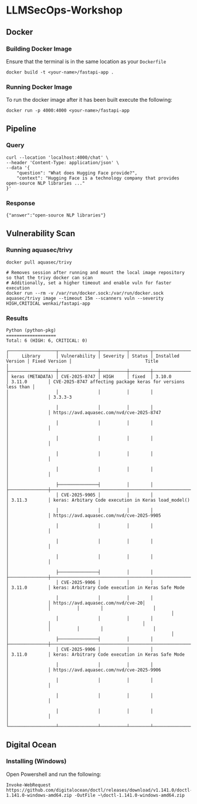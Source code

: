 # LLMSecOps-Workshop

## Docker
### Building Docker Image
Ensure that the terminal is in the same location as your ``Dockerfile``
```
docker build -t <your-name>/fastapi-app .
```

### Running Docker Image
To run the docker image after it has been built execute the following:
```
docker run -p 4000:4000 <your-name>/fastapi-app
```

## Pipeline
### Query
```
curl --location 'localhost:4000/chat' \
--header 'Content-Type: application/json' \
--data '{
    "question": "What does Hugging Face provide?",
    "context": "Hugging Face is a technology company that provides open-source NLP libraries ..."
}'
```

### Response 
``` {"answer":"open-source NLP libraries"} ```

## Vulnerability Scan
### Running aquasec/trivy
```
docker pull aquasec/trivy

# Removes session after running and mount the local image repository so that the trivy docker can scan
# Additionally, set a higher timeout and enable vuln for faster execution
docker run --rm -v /var/run/docker.sock:/var/run/docker.sock aquasec/trivy image --timeout 15m --scanners vuln --severity HIGH,CRITICAL wenkai/fastapi-app
```

### Results
```
Python (python-pkg)
===================
Total: 6 (HIGH: 6, CRITICAL: 0)

┌──────────────────┬───────────────┬──────────┬────────┬───────────────────┬───────────────┬──────────────────────────────────────────────────────────────┐
│     Library      │ Vulnerability │ Severity │ Status │ Installed Version │ Fixed Version │                            Title                             │
├──────────────────┼───────────────┼──────────┼────────┼───────────────────┼───────────────┼──────────────────────────────────────────────────────────────┤
│ keras (METADATA) │ CVE-2025-8747 │ HIGH     │ fixed  │ 3.10.0            │ 3.11.0        │ CVE-2025-8747 affecting package keras for versions less than │
│                  │               │          │        │                   │               │ 3.3.3-3                                                      │
│                  │               │          │        │                   │               │ https://avd.aquasec.com/nvd/cve-2025-8747                    │
│                  │               │          │        │                   │               │                                                              │
│                  │               │          │        │                   │               │                                                              │
│                  │               │          │        │                   │               │                                                              │
│                  │               │          │        │                   │               │                                                              │
│                  ├───────────────┤          │        │                   ├───────────────┼──────────────────────────────────────────────────────────────┤
│                  │ CVE-2025-9905 │          │        │                   │ 3.11.3        │ keras: Arbitary Code execution in Keras load_model()         │
│                  │               │          │        │                   │               │ https://avd.aquasec.com/nvd/cve-2025-9905                    │
│                  │               │          │        │                   │               │                                                              │
│                  │               │          │        │                   │               │                                                              │
│                  │               │          │        │                   │               │                                                              │
│                  ├───────────────┤          │        │                   ├───────────────┼──────────────────────────────────────────────────────────────┤
│                  │ CVE-2025-9906 │          │        │                   │ 3.11.0        │ keras: Arbitrary Code execution in Keras Safe Mode           │
│                  │               │          │        │                   │               │ https://avd.aquasec.com/nvd/cve-20│                  │               │          │        │                   │               │                                                              │
│                  │               │          │        │                   │               │                                   │                  │               │          │        │                   │               │                                                              │
│                  ├───────────────┤          │        │                   ├───────────────┼──────────────────────────────────────────────────────────────┤
│                  │ CVE-2025-9906 │          │        │                   │ 3.11.0        │ keras: Arbitrary Code execution in Keras Safe Mode           │
│                  │               │          │        │                   │               │ https://avd.aquasec.com/nvd/cve-2025-9906                    │
│                  │               │          │        │                   │               │                                                              │
│                  │               │          │        │                   │               │                                                              │
│                  │               │          │        │                   │               │                                                              │
└──────────────────┴───────────────┴──────────┴────────┴───────────────────┴───────────────┴──────────────────────────────────────────────────────────────┘
```

## Digital Ocean
### Installing (Windows)
Open Powershell and run the following:
```
Invoke-WebRequest https://github.com/digitalocean/doctl/releases/download/v1.141.0/doctl-1.141.0-windows-amd64.zip -OutFile ~\doctl-1.141.0-windows-amd64.zip
```